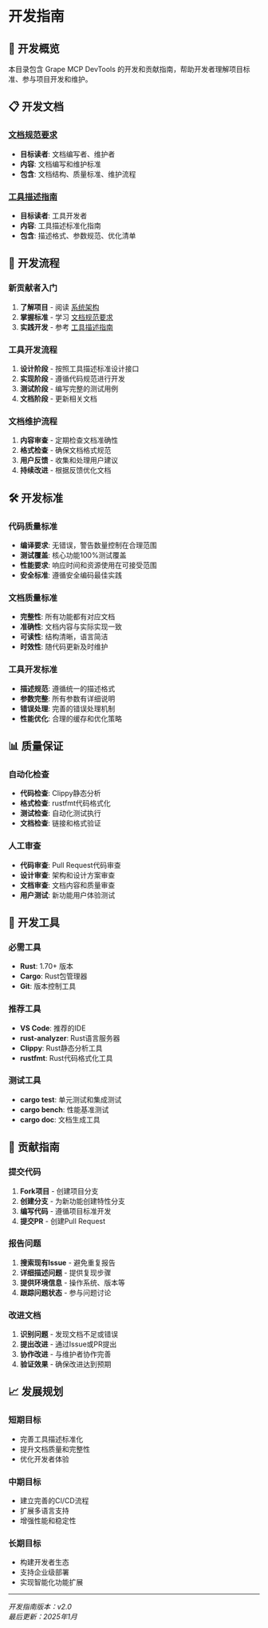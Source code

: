 # 开发指南

## 🔨 开发概览

本目录包含 Grape MCP DevTools 的开发和贡献指南，帮助开发者理解项目标准、参与项目开发和维护。

## 📋 开发文档

### [文档规范要求](documentation-requirements.md)
- **目标读者**: 文档编写者、维护者
- **内容**: 文档编写和维护标准
- **包含**: 文档结构、质量标准、维护流程

### [工具描述指南](tool-description-guide.md)
- **目标读者**: 工具开发者
- **内容**: 工具描述标准化指南
- **包含**: 描述格式、参数规范、优化清单

## 🎯 开发流程

### 新贡献者入门
1. **了解项目** - 阅读 [系统架构](../architecture/overview.md)
2. **掌握标准** - 学习 [文档规范要求](documentation-requirements.md)
3. **实践开发** - 参考 [工具描述指南](tool-description-guide.md)

### 工具开发流程
1. **设计阶段** - 按照工具描述标准设计接口
2. **实现阶段** - 遵循代码规范进行开发
3. **测试阶段** - 编写完整的测试用例
4. **文档阶段** - 更新相关文档

### 文档维护流程
1. **内容审查** - 定期检查文档准确性
2. **格式检查** - 确保文档格式规范
3. **用户反馈** - 收集和处理用户建议
4. **持续改进** - 根据反馈优化文档

## 🛠️ 开发标准

### 代码质量标准
- **编译要求**: 无错误，警告数量控制在合理范围
- **测试覆盖**: 核心功能100%测试覆盖
- **性能要求**: 响应时间和资源使用在可接受范围
- **安全标准**: 遵循安全编码最佳实践

### 文档质量标准
- **完整性**: 所有功能都有对应文档
- **准确性**: 文档内容与实际实现一致
- **可读性**: 结构清晰，语言简洁
- **时效性**: 随代码更新及时维护

### 工具开发标准
- **描述规范**: 遵循统一的描述格式
- **参数完整**: 所有参数有详细说明
- **错误处理**: 完善的错误处理机制
- **性能优化**: 合理的缓存和优化策略

## 📊 质量保证

### 自动化检查
- **代码检查**: Clippy静态分析
- **格式检查**: rustfmt代码格式化
- **测试检查**: 自动化测试执行
- **文档检查**: 链接和格式验证

### 人工审查
- **代码审查**: Pull Request代码审查
- **设计审查**: 架构和设计方案审查
- **文档审查**: 文档内容和质量审查
- **用户测试**: 新功能用户体验测试

## 🔧 开发工具

### 必需工具
- **Rust**: 1.70+ 版本
- **Cargo**: Rust包管理器
- **Git**: 版本控制工具

### 推荐工具
- **VS Code**: 推荐的IDE
- **rust-analyzer**: Rust语言服务器
- **Clippy**: Rust静态分析工具
- **rustfmt**: Rust代码格式化工具

### 测试工具
- **cargo test**: 单元测试和集成测试
- **cargo bench**: 性能基准测试
- **cargo doc**: 文档生成工具

## 🤝 贡献指南

### 提交代码
1. **Fork项目** - 创建项目分支
2. **创建分支** - 为新功能创建特性分支
3. **编写代码** - 遵循项目标准开发
4. **提交PR** - 创建Pull Request

### 报告问题
1. **搜索现有Issue** - 避免重复报告
2. **详细描述问题** - 提供复现步骤
3. **提供环境信息** - 操作系统、版本等
4. **跟踪问题状态** - 参与问题讨论

### 改进文档
1. **识别问题** - 发现文档不足或错误
2. **提出改进** - 通过Issue或PR提出
3. **协作改进** - 与维护者协作完善
4. **验证效果** - 确保改进达到预期

## 📈 发展规划

### 短期目标
- 完善工具描述标准化
- 提升文档质量和完整性
- 优化开发者体验

### 中期目标
- 建立完善的CI/CD流程
- 扩展多语言支持
- 增强性能和稳定性

### 长期目标
- 构建开发者生态
- 支持企业级部署
- 实现智能化功能扩展

---

*开发指南版本：v2.0*  
*最后更新：2025年1月* 